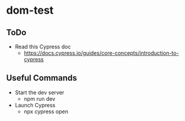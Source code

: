 # dom-test

## ToDo

- Read this Cypress doc
    * https://docs.cypress.io/guides/core-concepts/introduction-to-cypress

## Useful Commands

- Start the dev server
    * npm run dev
- Launch Cypress
    * npx cypress open
